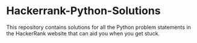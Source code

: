 # Hackerrank-Python-Solutions
This repository contains solutions for all the Python problem statements in the HackerRank website that can aid you when you get stuck.
